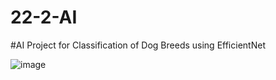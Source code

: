# 22-2-AI

#AI Project for Classification of Dog Breeds
using EfficientNet 

![image](https://user-images.githubusercontent.com/108450957/211132422-cdaa64fc-adba-4cbb-8b3d-cdca7cda624d.png)

